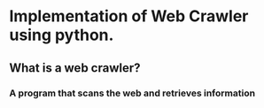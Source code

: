 # Implementation of Web Crawler using python.

## What is a web crawler?
### A program that scans the web and retrieves information
